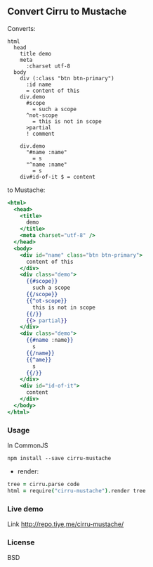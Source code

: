 
Convert Cirru to Mustache
------

Converts:

```cirru
html
  head
    title demo
    meta
      :charset utf-8
  body
    div (:class "btn btn-primary")
      :id name
      = content of this
    div.demo
      #scope
        = such a scope
      ^not-scope
        = this is not in scope
      >partial
      ! comment

    div.demo
      "#name :name"
        = s
      "^name :name"
        = s
    div#id-of-it $ = content
```

to Mustache:

```mustache
<html>
  <head>
    <title>
      demo
    </title>
    <meta charset="utf-8" />
  </head>
  <body>
    <div id="name" class="btn btn-primary">
      content of this
    </div>
    <div class="demo">
      {{#scope}}
        such a scope
      {{/scope}}
      {{^ot-scope}}
        this is not in scope
      {{/}}
      {{> partial}}
    </div>
    <div class="demo">
      {{#name :name}}
        s
      {{/name}}
      {{^ame}}
        s
      {{/}}
    </div>
    <div id="id-of-it">
      content
    </div>
  </body>
</html>
```

### Usage

In CommonJS

```
npm install --save cirru-mustache
```

* render:

```coffee
tree = cirru.parse code
html = require("cirru-mustache").render tree
```

### Live demo

Link http://repo.tiye,me/cirru-mustache/

### License

BSD